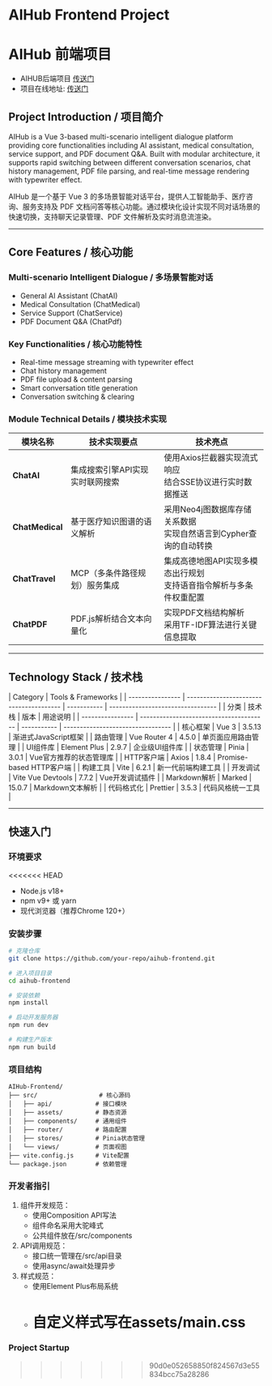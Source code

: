 # AIHub Frontend Project

# AIHub 前端项目

- AIHUB后端项目 [传送门](https://github.com/Dai5297/AIHub-Backend)
- 项目在线地址: [传送门](https://aihub.daiai.top)

## Project Introduction / 项目简介

AIHub is a Vue 3-based multi-scenario intelligent dialogue platform providing core functionalities including AI assistant, medical consultation, service support, and PDF document Q&A. Built with modular architecture, it supports rapid switching between different conversation scenarios, chat history management, PDF file parsing, and real-time message rendering with typewriter effect.

AIHub 是一个基于 Vue 3 的多场景智能对话平台，提供人工智能助手、医疗咨询、服务支持及 PDF 文档问答等核心功能。通过模块化设计实现不同对话场景的快速切换，支持聊天记录管理、PDF 文件解析及实时消息流渲染。

---

## Core Features / 核心功能

### Multi-scenario Intelligent Dialogue / 多场景智能对话

- General AI Assistant (ChatAI)
- Medical Consultation (ChatMedical)
- Service Support (ChatService)
- PDF Document Q&A (ChatPdf)

### Key Functionalities / 核心功能特性

- Real-time message streaming with typewriter effect
- Chat history management
- PDF file upload & content parsing
- Smart conversation title generation
- Conversation switching & clearing

### Module Technical Details / 模块技术实现

| 模块名称        | 技术实现要点                    | 技术亮点                                                              |
| --------------- | ------------------------------- | --------------------------------------------------------------------- |
| **ChatAI**      | 集成搜索引擎API实现实时联网搜索 | 使用Axios拦截器实现流式响应<br>结合SSE协议进行实时数据推送            |
| **ChatMedical** | 基于医疗知识图谱的语义解析      | 采用Neo4j图数据库存储关系数据<br>实现自然语言到Cypher查询的自动转换   |
| **ChatTravel**  | MCP（多条件路径规划）服务集成   | 集成高德地图API实现多模态出行规划<br>支持语音指令解析与多条件权重配置 |
| **ChatPDF**     | PDF.js解析结合文本向量化        | 实现PDF文档结构解析<br>采用TF-IDF算法进行关键信息提取                 |

---

## Technology Stack / 技术栈

| Category         | Tools & Frameworks                      |
| ---------------- | --------------------------------------- | ----------- | --------------------------------- |
| 分类             | 技术栈                                  | 版本        | 用途说明                          |
| ---------------- | --------------------------------------- | ----------- | --------------------------------- |
| 核心框架         | Vue 3                                   | 3.5.13      | 渐进式JavaScript框架              |
| 路由管理         | Vue Router 4                            | 4.5.0       | 单页面应用路由管理                |
| UI组件库         | Element Plus                            | 2.9.7       | 企业级UI组件库                    |
| 状态管理         | Pinia                                   | 3.0.1       | Vue官方推荐的状态管理库           |
| HTTP客户端       | Axios                                   | 1.8.4       | Promise-based HTTP客户端          |
| 构建工具         | Vite                                    | 6.2.1       | 新一代前端构建工具                |
| 开发调试         | Vite Vue Devtools                       | 7.7.2       | Vue开发调试插件                   |
| Markdown解析     | Marked                                  | 15.0.7      | Markdown文本解析                  |
| 代码格式化       | Prettier                                | 3.5.3       | 代码风格统一工具                  |

---

## 快速入门

### 环境要求

<<<<<<< HEAD
- Node.js v18+
- npm v9+ 或 yarn
- 现代浏览器（推荐Chrome 120+）

### 安装步骤

```bash
# 克隆仓库
git clone https://github.com/your-repo/aihub-frontend.git

# 进入项目目录
cd aihub-frontend

# 安装依赖
npm install

# 启动开发服务器
npm run dev

# 构建生产版本
npm run build
```

### 项目结构

```
AIHub-Frontend/
├── src/                 # 核心源码
│   ├── api/            # 接口模块
│   ├── assets/         # 静态资源
│   ├── components/     # 通用组件
│   ├── router/         # 路由配置
│   ├── stores/         # Pinia状态管理
│   └── views/          # 页面视图
├── vite.config.js      # Vite配置
└── package.json        # 依赖管理
```

### 开发者指引

1. 组件开发规范：
   - 使用Composition API写法
   - 组件命名采用大驼峰式
   - 公共组件放在/src/components
2. API调用规范：
   - 接口统一管理在/src/api目录
   - 使用async/await处理异步
3. 样式规范：
   - 使用Element Plus布局系统
   - 自定义样式写在assets/main.css
     =======
### Project Startup
>>>>>>> 90d0e052658850f824567d3e55834bcc75a28286
